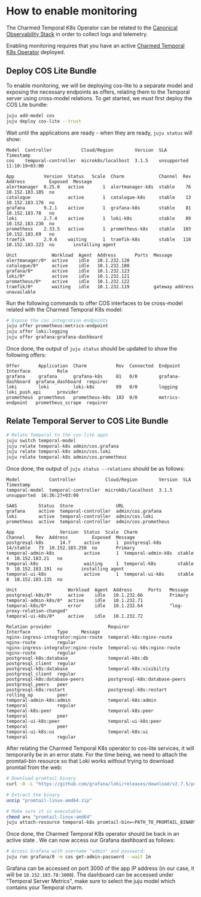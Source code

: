 # How to enable monitoring

The Charmed Temporal K8s Operator can be related to the
[Canonical Observability Stack](https://charmhub.io/topics/canonical-observability-stack)
in order to collect logs and telemetry.

Enabling monitoring requires that you have an active
[Charmed Temporal K8s Operator](https://discourse.charmhub.io/t/charmed-temporal-k8s-tutorial-introduction/11777)
deployed.

## Deploy COS Lite Bundle

To enable monitoring, we will be deploying cos-lite to a separate model and
exposing the necessary endpoints as offers, relating them to the Temporal server
using cross-model relations. To get started, we must first deploy the COS Lite
bundle:

```bash
juju add-model cos
juju deploy cos-lite --trust
```

Wait until the applications are ready - when they are ready, `juju status` will
show:

```
Model  Controller           Cloud/Region        Version  SLA          Timestamp
cos    temporal-controller  microk8s/localhost  3.1.5    unsupported  11:10:19+03:00

App           Version  Status   Scale  Charm             Channel  Rev  Address         Exposed  Message
alertmanager  0.25.0   active       1  alertmanager-k8s  stable    76  10.152.183.185  no
catalogue              active       1  catalogue-k8s     stable    13  10.152.183.176  no
grafana       9.2.1    active       1  grafana-k8s       stable    81  10.152.183.78   no
loki          2.7.4    active       1  loki-k8s          stable    89  10.152.183.236  no
prometheus    2.33.5   active       1  prometheus-k8s    stable   103  10.152.183.69   no
traefik       2.9.6    waiting      1  traefik-k8s       stable   110  10.152.183.223  no       installing agent

Unit             Workload  Agent  Address       Ports  Message
alertmanager/0*  active    idle   10.1.232.120
catalogue/0*     active    idle   10.1.232.108
grafana/0*       active    idle   10.1.232.123
loki/0*          active    idle   10.1.232.121
prometheus/0*    active    idle   10.1.232.122
traefik/0*       waiting   idle   10.1.232.119         gateway address unavailable
```

Run the following commands to offer COS interfaces to be cross-model related
with the Charmed Temporal K8s model:

```bash
# Expose the cos integration endpoints
juju offer prometheus:metrics-endpoint
juju offer loki:logging
juju offer grafana:grafana-dashboard
```

Once done, the output of `juju status` should be updated to show the following
offers:

```
Offer       Application  Charm           Rev  Connected  Endpoint           Interface          Role
grafana     grafana      grafana-k8s     81   0/0        grafana-dashboard  grafana_dashboard  requirer
loki        loki         loki-k8s        89   0/0        logging            loki_push_api      provider
prometheus  prometheus   prometheus-k8s  103  0/0        metrics-endpoint   prometheus_scrape  requirer
```

## Relate Temporal Server to COS Lite Bundle

```bash
# Relate Temporal to the cos-lite apps
juju switch temporal-model
juju relate temporal-k8s admin/cos.grafana
juju relate temporal-k8s admin/cos.loki
juju relate temporal-k8s admin/cos.prometheus
```

Once done, the output of `juju status --relations` should be as follows:

```
Model           Controller           Cloud/Region        Version  SLA          Timestamp
temporal-model  temporal-controller  microk8s/localhost  3.1.5    unsupported  16:36:27+03:00

SAAS        Status  Store                URL
grafana     active  temporal-controller  admin/cos.grafana
loki        active  temporal-controller  admin/cos.loki
prometheus  active  temporal-controller  admin/cos.prometheus

App                 Version  Status  Scale  Charm               Channel    Rev  Address         Exposed  Message
postgresql-k8s      14.7     active      1  postgresql-k8s      14/stable   73  10.152.183.250  no       Primary
temporal-admin-k8s           active      1  temporal-admin-k8s  stable       4  10.152.183.21   no
temporal-k8s                 waiting     1  temporal-k8s        stable       9  10.152.183.191  no       installing agent
temporal-ui-k8s              active      1  temporal-ui-k8s     stable       8  10.152.183.135  no

Unit                   Workload  Agent  Address      Ports   Message
postgresql-k8s/0*      active    idle   10.1.232.66          Primary
temporal-admin-k8s/0*  active    idle   10.1.232.71
temporal-k8s/0*        error     idle   10.1.232.64          "log-proxy-relation-changed"
temporal-ui-k8s/0*     active    idle   10.1.232.72

Relation provider                     Requirer                       Interface          Type     Message
nginx-ingress-integrator:nginx-route  temporal-k8s:nginx-route       nginx-route        regular
nginx-ingress-integrator:nginx-route  temporal-ui-k8s:nginx-route    nginx-route        regular
postgresql-k8s:database               temporal-k8s:db                postgresql_client  regular
postgresql-k8s:database               temporal-k8s:visibility        postgresql_client  regular
postgresql-k8s:database-peers         postgresql-k8s:database-peers  postgresql_peers   peer
postgresql-k8s:restart                postgresql-k8s:restart         rolling_op         peer
temporal-admin-k8s:admin              temporal-k8s:admin             temporal           regular
temporal-k8s:peer                     temporal-k8s:peer              temporal           peer
temporal-ui-k8s:peer                  temporal-ui-k8s:peer           temporal           peer
temporal-ui-k8s:ui                    temporal-k8s:ui                temporal           regular
```

After relating the Charmed Temporal K8s operator to cos-lite services, it will
temporarily be in an error state. For the time being, we need to attach the
promtail-bin resource so that Loki works without trying to download promtail
from the web:

```bash
# Download promtail binary
curl -O -L "https://github.com/grafana/loki/releases/download/v2.7.5/promtail-linux-amd64.zip"

# Extract the binary
unzip "promtail-linux-amd64.zip"

# Make sure it is executable
chmod a+x "promtail-linux-amd64"
juju attach-resource temporal-k8s promtail-bin=<PATH_TO_PROMTAIL_BINARY>/promtail-linux-amd64
```

Once done, the Charmed Temporal K8s operator should be back in an active state .
We can now access our Grafana dashboard as follows:

```bash
# Access Grafana with username "admin" and password:
juju run grafana/0 -m cos get-admin-password --wait 1m
```

Grafana can be accessed on port 3000 of the app IP address (in our case, it will
be `10.152.183.78:3000`). The dashboard can be accessed under "Temporal Server
Metrics", make sure to select the juju model which contains your Temporal charm.
